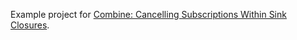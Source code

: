 Example project for [Combine: Cancelling Subscriptions Within Sink Closures](https://ifcaselet.com/combine-cancelling-subscriptions-within-sink-closures/).